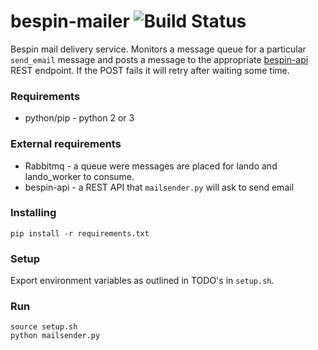 # bespin-mailer ![Build Status](https://circleci.com/gh/Duke-GCB/bespin-mailer.svg?style=shield&circle-token=:circle-token)
Bespin mail delivery service. Monitors a message queue for a particular `send_email` message and posts a message to the appropriate [bespin-api](https://github.com/Duke-GCB/bespin-api) REST endpoint. If the POST fails it will retry after waiting some time.

### Requirements
- python/pip - python 2 or 3

### External requirements
- Rabbitmq - a queue were messages are placed for lando and lando_worker to consume.
- bespin-api - a REST API that `mailsender.py` will ask to send email

### Installing
```
pip install -r requirements.txt
```

### Setup
Export environment variables as outlined in TODO's in `setup.sh`.


### Run
```
source setup.sh
python mailsender.py
```
